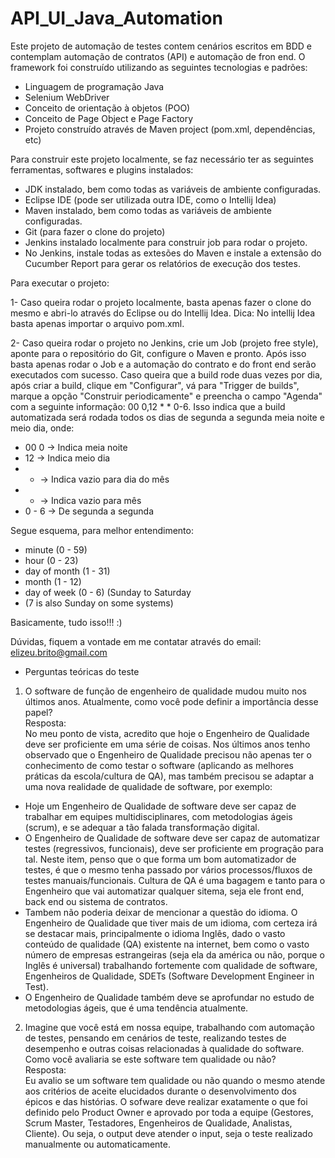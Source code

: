 # API_UI_Java_Automation

Este projeto de automação de testes contem cenários escritos em BDD e contemplam automação de contratos (API) e automação de fron end. O framework foi construído utilizando as seguintes tecnologias e padrões:

- Linguagem de programação Java
- Selenium WebDriver
- Conceito de orientação à objetos (POO)
- Conceito de Page Object e Page Factory
- Projeto construído através de Maven project (pom.xml, dependências, etc)

Para construir este projeto localmente, se faz necessário ter as seguintes ferramentas, softwares e plugins instalados:

- JDK instalado, bem como todas as variáveis de ambiente configuradas.
- Eclipse IDE (pode ser utilizada outra IDE, como o Intellij Idea)
- Maven instalado, bem como todas as variáveis de ambiente configuradas.
- Git (para fazer o clone do projeto)
- Jenkins instalado localmente para construir job para rodar o projeto.
- No Jenkins, instale todas as extesões do Maven e instale a extensão do Cucumber Report para gerar os relatórios de execução dos testes.

Para executar o projeto:

1- Caso queira rodar o projeto localmente, basta apenas fazer o clone do mesmo e abri-lo através do Eclipse ou do Intellij Idea.
Dica: No intellij Idea basta apenas importar o arquivo pom.xml.

2- Caso queira rodar o projeto no Jenkins, crie um Job (projeto free style), aponte para o repositório do Git, configure o Maven e pronto. Após isso basta apenas rodar o Job e a automação do contrato e do front end serão executados com sucesso. Caso queira que a build rode duas vezes por dia, após criar a build, clique em "Configurar", vá para "Trigger de builds", marque a opção "Construir periodicamente" e preencha o campo "Agenda" com a seguinte informação: 00 0,12 * * 0-6. Isso indica que a build automatizada será rodada todos os dias de segunda a segunda meia noite e meio dia, onde:

- 00 0 -> Indica meia noite
- 12 -> Indica meio dia
- * -> Indica vazio para dia do mês
- * -> Indica vazio para mês
- 0 - 6 -> De segunda a segunda

Segue esquema, para melhor entendimento:

 - minute (0 - 59)
 - hour (0 - 23)
 - day of month (1 - 31)
 - month (1 - 12)
 - day of week (0 - 6) (Sunday to Saturday                                   
 - (7 is also Sunday on some systems)
 
 Basicamente, tudo isso!!! :)

Dúvidas, fiquem a vontade em me contatar através do email: elizeu.brito@gmail.com

- Perguntas teóricas do teste

1.	O software de função de engenheiro de qualidade mudou muito nos últimos anos. Atualmente, como você pode definir a importância desse papel?\
Resposta:\
No meu ponto de vista, acredito que hoje o Engenheiro de Qualidade deve ser proficiente em uma série de coisas. Nos últimos anos tenho observado que o Engenheiro de Qualidade precisou não apenas ter o conhecimento de como testar o software (aplicando as melhores práticas da escola/cultura de QA), mas também precisou se adaptar a uma nova realidade de qualidade de software, por exemplo:
- Hoje um Engenheiro de Qualidade de software deve ser capaz de trabalhar em equipes multidisciplinares, com metodologias ágeis (scrum), e se adequar a tão falada transformação digital.
- O Engenheiro de Qualidade de software deve ser capaz de automatizar testes (regressivos, funcionais), deve ser proficiente em progração para tal. Neste item, penso que o que forma um bom automatizador de testes, é que o mesmo tenha passado por vários processos/fluxos de testes manuais/funcionais. Cultura de QA é uma bagagem e tanto para o Engenheiro que vai automatizar qualquer sitema, seja ele front end, back end ou sistema de contratos.
- Tambem não poderia deixar de mencionar a questão do idioma. O Engenheiro de Qualidade que tiver mais de um idioma, com certeza irá se destacar mais, principalmente o idioma Inglês, dado o vasto conteúdo de qualidade (QA) existente na internet, bem como o vasto número de empresas estrangeiras (seja ela da américa ou não, porque o Inglês é universal) trabalhando fortemente com qualidade de software, Engenheiros de Qualidade, SDETs (Software Development Engineer in Test).
- O Engenheiro de Qualidade também deve se aprofundar no estudo de metodologias ágeis, que é uma tendência atualmente.

2.	Imagine que você está em nossa equipe, trabalhando com automação de testes, pensando em cenários de teste, realizando testes de desempenho e outras coisas relacionadas à qualidade do software. Como você avaliaria se este software tem qualidade ou não?\
Resposta:\
Eu avalio se um software tem qualidade ou não quando o mesmo atende aos critérios de aceite elucidados durante o desenvolvimento dos épicos e das histórias. O sofware deve realizar exatamente o que foi definido pelo Product Owner e aprovado por toda a equipe (Gestores, Scrum Master, Testadores, Engenheiros de Qualidade, Analistas, Cliente).
Ou seja, o output deve atender o input, seja o teste realizado manualmente ou automaticamente.
